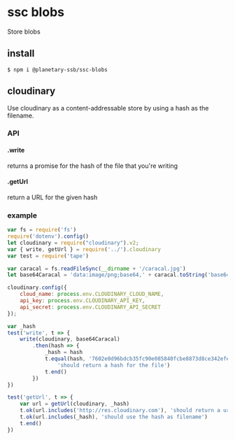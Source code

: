 # ssc blobs

Store blobs

## install

```
$ npm i @planetary-ssb/ssc-blobs
```

## cloudinary
Use cloudinary as a content-addressable store by using a hash as the filename.

### API
#### .write
returns a promise for the hash of the file that you're writing

#### .getUrl
return a URL for the given hash

### example

```js
var fs = require('fs')
require('dotenv').config()
let cloudinary = require("cloudinary").v2;
var { write, getUrl } = require('../').cloudinary
var test = require('tape')

var caracal = fs.readFileSync(__dirname + '/caracal.jpg')
let base64Caracal = 'data:image/png;base64,' + caracal.toString('base64')

cloudinary.config({ 
    cloud_name: process.env.CLOUDINARY_CLOUD_NAME,
    api_key: process.env.CLOUDINARY_API_KEY,
    api_secret: process.env.CLOUDINARY_API_SECRET
});

var _hash
test('write', t => {
    write(cloudinary, base64Caracal)
        .then(hash => {
            _hash = hash
            t.equal(hash, '7602e0d96bdcb35fc90e085840fcbe8873d8ce342efe7ec24a446b269093eb47',
                'should return a hash for the file')
            t.end()
        })
})

test('getUrl', t => {
    var url = getUrl(cloudinary, _hash)
    t.ok(url.includes('http://res.cloudinary.com'), 'should return a url')
    t.ok(url.includes(_hash), 'should use the hash as filename')
    t.end()
})
```
